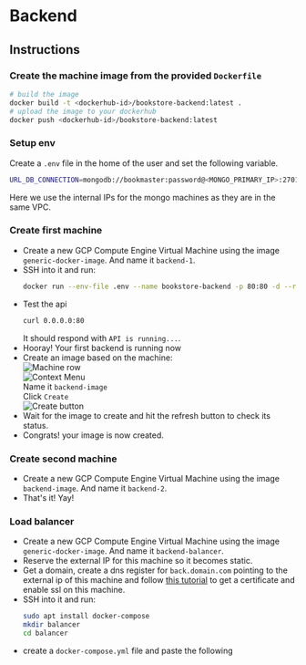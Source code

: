 # Backend

## Instructions
### Create the machine image from the provided `Dockerfile`
```bash
# build the image
docker build -t <dockerhub-id>/bookstore-backend:latest .
# upload the image to your dockerhub
docker push <dockerhub-id>/bookstore-backend:latest
```

### Setup env
Create a `.env` file in the home of the user and set the following variable.
```bash
URL_DB_CONNECTION=mongodb://bookmaster:password@<MONGO_PRIMARY_IP>:27017,<MONGO_SECONDARY_1_IP>:27017,<MONGO_SECONDARY_2_IP>:27017/bookstore?replicaSet="dev-rs0"
```
Here we use the internal IPs for the mongo machines as they are in the same VPC.

### Create first machine
- Create a new GCP Compute Engine Virtual Machine using the image `generic-docker-image`. And name it `backend-1`.
- SSH into it and run:
    ```bash
    docker run --env-file .env --name bookstore-backend -p 80:80 -d --restart unless-stopped -t <dockerhub-id>/bookstore-backend:latest
    ```
- Test the api
    ```bash
    curl 0.0.0.0:80
    ```  
    It should respond with `API is running...`.  
- Hooray! Your first backend is running now
- Create an image based on the machine:  
    ![Machine row](Images/machine-row.jpg)  
    ![Context Menu](Images/create-image.jpg)  
    Name it `backend-image`  
    Click `Create`  
    ![Create button](Images/create-button.jpg)  
- Wait for the image to create and hit the refresh button to check its status.
- Congrats! your image is now created.

### Create second machine
- Create a new GCP Compute Engine Virtual Machine using the image `backend-image`. And name it `backend-2`.
- That's it! Yay!

### Load balancer
- Create a new GCP Compute Engine Virtual Machine using the image `generic-docker-image`. And name it `backend-balancer`.
- Reserve the external IP for this machine so it becomes static.
- Get a domain, create a dns register for `back.domain.com` pointing to the external ip of this machine and follow [this tutorial](https://github.com/st0263eafit/st0263-2261/tree/main/docker-nginx-wordpress-ssl-letsencrypt) to get a certificate and enable ssl on this machine. 
- SSH into it and run:
    ```bash
    sudo apt install docker-compose
    mkdir balancer
    cd balancer
    ```
- create a `docker-compose.yml` file and paste the following